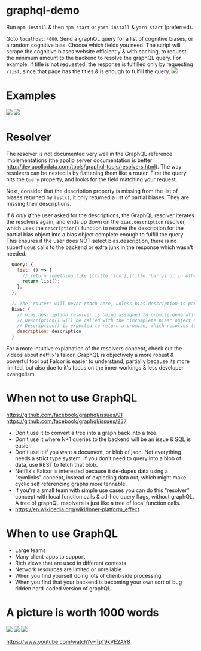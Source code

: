 # graphql-demo

Run `npm install` & then `npm start` or `yarn install` & `yarn start` (preferred).

Goto `localhost:4000`. Send a graphQL query for a list of cognitive biases, or a random cognitive bias. Choose which fields you need. The script will scrape the cognitive biases website efficiently & with caching, to request the minimum amount to the backend to resolve the graphQL query. For example, if title is not requested, the response is fulfilled only by requesting `/list`, since that page has the titles & is enough to fulfill the query.
![](https://i.imgur.com/eDvVAIZ.png)

# Examples
![](https://i.imgur.com/BkPgK7z.png)
![](https://i.imgur.com/ixBBnyo.png)

# Resolver
The resolver is not documented very well in the GraphQL reference implementations (the apollo server documentation is better http://dev.apollodata.com/tools/graphql-tools/resolvers.html). The way resolvers can be nested is by flattening them like a router. First the query hits the `Query` property, and looks for the field matching your request.

Next, consider that the description property is missing from the list of biases returned by `list()`, it only returned a list of partial biases. They are missing their descriptions.

If & *only if* the user asked for the descriptions, the GraphQL resolver iterates the resolvers again, and ends up down on the `bias.description` resolver, which uses the `description()` function to resolve the description for the partial bias object into a bias object complete enough to fulfill the query. This ensures if the user does NOT select bias.description, there is no superfluous calls to the backend or extra junk in the response which wasn't needed.
```js
  Query: {
    list: () => {
      // return something like [{title:'foo'},{title:'bar'}] or in other words 'description' is missing..
      return list();
    },
  },
  
  // The "router" will never reach here, unless bias.description is part of the query.
  Bias: {
    // bias.description resolver is being assigned to promise generating description() function
    // Description() will be called with the "incomplete bias" object as it's first arg.
    // Description() is expected to return a promise, which resolves to the value of the description.
    description: description  
  }
```

For a more intuitive explanation of the resolvers concept, check out the videos about netflix's falcor. GraphQL is objectively a more robust & powerful tool but Falcor is easier to understand, partially because its more limited, but also due to it's focus on the inner workings & less developer evangelism.

# When not to use GraphQL

https://github.com/facebook/graphql/issues/91
https://github.com/facebook/graphql/issues/237

- Don't use it to convert a tree into a graph back into a tree.
- Don't use it where N+1 queries to the backend will be an issue & SQL is easier.
- Don't use it if you want a document, or blob of json. Not everything needs a strict type system. If you don't need to query into a blob of data, use REST to fetch that blob.
- Netflix's Falcor is interested because it de-dupes data using a "symlinks" concept, instead of exploding data out, which might make cyclic self referencing graphs more tennable.
- If you're a small team with simple use cases you can do this "resolver" concept with local function calls & ad-hoc query flags, without graphQL. A tree of graphQL resolvers is just like a tree of local function calls.
- https://en.wikipedia.org/wiki/Inner-platform_effect

# When to use GraphQL

- Large teams
- Many client-apps to support
- Rich views that are used in different contexts
- Network resources are limited or unreliable
- When you find yourself doing lots of client-side processing
- When you find that your backend is becoming your own sort of bug ridden hard-coded version of graphQL.

# A picture is worth 1000 words

![](https://i.imgur.com/l8cAHSN.png)
![](https://i.imgur.com/7I96Ixk.png)
![](https://i.imgur.com/BZG9Rkh.png)

https://www.youtube.com/watch?v=Tpf9kVE2AY8
